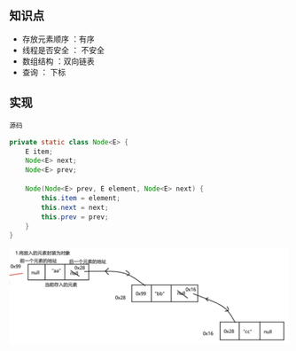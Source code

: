 ## 知识点

*   存放元素顺序 ：有序
*   线程是否安全 ： 不安全
*   数组结构 ：双向链表
*   查询  ： 下标



## 实现

`源码`

```java
private static class Node<E> {
    E item;
    Node<E> next;
    Node<E> prev;

    Node(Node<E> prev, E element, Node<E> next) {
        this.item = element;
        this.next = next;
        this.prev = prev;
    }
}
```

![image-20210624152205846](LinkLIst.assets/image-20210624152205846.png)